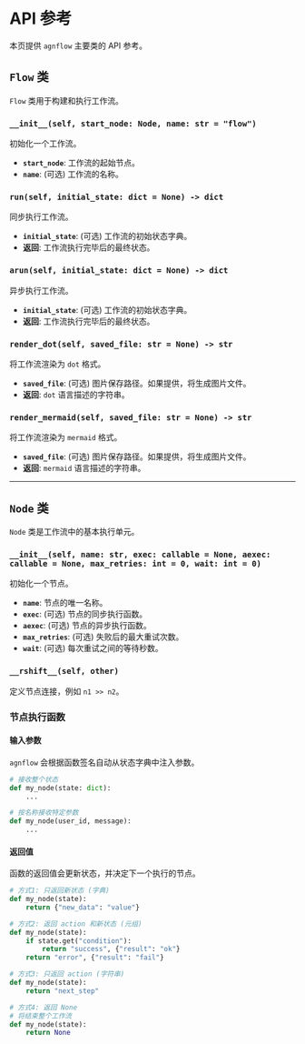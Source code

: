 # API 参考

本页提供 `agnflow` 主要类的 API 参考。

## `Flow` 类

`Flow` 类用于构建和执行工作流。

### `__init__(self, start_node: Node, name: str = "flow")`

初始化一个工作流。

- **`start_node`**: 工作流的起始节点。
- **`name`**: (可选) 工作流的名称。

### `run(self, initial_state: dict = None) -> dict`

同步执行工作流。

- **`initial_state`**: (可选) 工作流的初始状态字典。
- **返回**: 工作流执行完毕后的最终状态。

### `arun(self, initial_state: dict = None) -> dict`

异步执行工作流。

- **`initial_state`**: (可选) 工作流的初始状态字典。
- **返回**: 工作流执行完毕后的最终状态。

### `render_dot(self, saved_file: str = None) -> str`

将工作流渲染为 `dot` 格式。

- **`saved_file`**: (可选) 图片保存路径。如果提供，将生成图片文件。
- **返回**: `dot` 语言描述的字符串。

### `render_mermaid(self, saved_file: str = None) -> str`

将工作流渲染为 `mermaid` 格式。

- **`saved_file`**: (可选) 图片保存路径。如果提供，将生成图片文件。
- **返回**: `mermaid` 语言描述的字符串。

---

## `Node` 类

`Node` 类是工作流中的基本执行单元。

### `__init__(self, name: str, exec: callable = None, aexec: callable = None, max_retries: int = 0, wait: int = 0)`

初始化一个节点。

- **`name`**: 节点的唯一名称。
- **`exec`**: (可选) 节点的同步执行函数。
- **`aexec`**: (可选) 节点的异步执行函数。
- **`max_retries`**: (可选) 失败后的最大重试次数。
- **`wait`**: (可选) 每次重试之间的等待秒数。

### `__rshift__(self, other)`

定义节点连接，例如 `n1 >> n2`。

### 节点执行函数

#### 输入参数

`agnflow` 会根据函数签名自动从状态字典中注入参数。

```python
# 接收整个状态
def my_node(state: dict):
    ...

# 按名称接收特定参数
def my_node(user_id, message):
    ...
```

#### 返回值

函数的返回值会更新状态，并决定下一个执行的节点。

```python
# 方式1: 只返回新状态 (字典)
def my_node(state):
    return {"new_data": "value"}

# 方式2: 返回 action 和新状态 (元组)
def my_node(state):
    if state.get("condition"):
        return "success", {"result": "ok"}
    return "error", {"result": "fail"}

# 方式3: 只返回 action (字符串)
def my_node(state):
    return "next_step"

# 方式4: 返回 None
# 将结束整个工作流
def my_node(state):
    return None
``` 